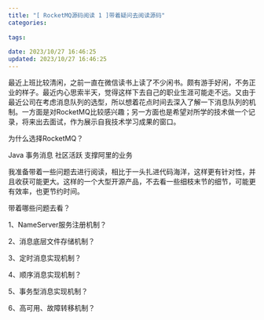 ```yaml
---
title: "[ RocketMQ源码阅读 1 ]带着疑问去阅读源码"
categories: 
 
tags:
 
date: 2023/10/27 16:46:25
updated: 2023/10/27 16:46:25
---
```

最近上班比较清闲，之前一直在微信读书上读了不少闲书。颇有游手好闲，不务正业的样子。最近内心思索半天，觉得这样下去自己的职业生涯可能走不远。又由于最近公司在考虑消息队列的选型，所以想着花点时间去深入了解一下消息队列的机制。一方面是对RocketMQ比较感兴趣；另一方面也是希望对所学的技术做一个记录，将来出去面试，作为展示自我技术学习成果的窗口。

为什么选择RocketMQ？

Java  事务消息  社区活跃  支撑阿里的业务

我准备带着一些问题去进行阅读，相比于一头扎进代码海洋，这样更有针对性，并且收获可能更大。这样的一个大型开源产品，不去看一些细枝末节的细节，可能更有效率，也更节约时间。

带着哪些问题去看？

1、NameServer服务注册机制？

2、消息底层文件存储机制？

3、定时消息实现机制？

4、顺序消息实现机制？

5、事务型消息实现机制？

6、高可用、故障转移机制？